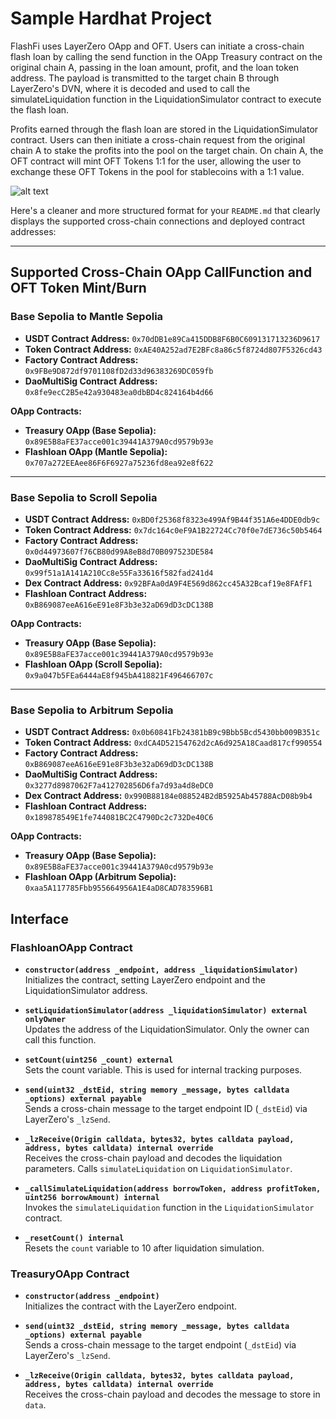 # Sample Hardhat Project

FlashFi uses LayerZero OApp and OFT. Users can initiate a cross-chain flash loan by calling the send function in the OApp Treasury contract on the original chain A, passing in the loan amount, profit, and the loan token address. The payload is transmitted to the target chain B through LayerZero's DVN, where it is decoded and used to call the simulateLiquidation function in the LiquidationSimulator contract to execute the flash loan.

Profits earned through the flash loan are stored in the LiquidationSimulator contract. Users can then initiate a cross-chain request from the original chain A to stake the profits into the pool on the target chain. On chain A, the OFT contract will mint OFT Tokens 1:1 for the user, allowing the user to exchange these OFT Tokens in the pool for stablecoins with a 1:1 value.

![alt text](image.png)

Here's a cleaner and more structured format for your `README.md` that clearly displays the supported cross-chain connections and deployed contract addresses:

---

## Supported Cross-Chain OApp CallFunction and OFT Token Mint/Burn

### Base Sepolia to Mantle Sepolia
- **USDT Contract Address:** `0x70dDB1e89Ca415DDB8F6B0C609131713236D9617`
- **Token Contract Address:** `0xAE40A252ad7E2BFc8a86c5f8724d807F5326cd43`
- **Factory Contract Address:** `0x9FBe9D872df9701108fD2d33d96383269DC059fb`
- **DaoMultiSig Contract Address:** `0x8fe9ecC2B5e42a930483ea0dbBD4c824164b4d66`

**OApp Contracts:**
- **Treasury OApp (Base Sepolia):** `0x89E5B8aFE37acce001c39441A379A0cd9579b93e`
- **Flashloan OApp (Mantle Sepolia):** `0x707a272EEAee86F6F6927a75236fd8ea92e8f622`

---

### Base Sepolia to Scroll Sepolia
- **USDT Contract Address:** `0xBD0f25368f8323e499Af9B44f351A6e4DDE0db9c`
- **Token Contract Address:** `0x7dc164c0eF9A1B22724Cc70f0e7dE736c50b5464`
- **Factory Contract Address:** `0x0d44973607f76CB80d99A8eB8d70B097523DE584`
- **DaoMultiSig Contract Address:** `0x99f51a1A141A210Cc8e55Fa33616f582fad241d4`
- **Dex Contract Address:** `0x92BFAa0dA9F4E569d862cc45A32Bcaf19e8FAfF1`
- **Flashloan Contract Address:** `0xB869087eeA616eE91e8F3b3e32aD69dD3cDC138B`

**OApp Contracts:**
- **Treasury OApp (Base Sepolia):** `0x89E5B8aFE37acce001c39441A379A0cd9579b93e`
- **Flashloan OApp (Scroll Sepolia):** `0x9a047b5FEa6444aE8f945bA418821F496466707c`

---

### Base Sepolia to Arbitrum Sepolia
- **USDT Contract Address:** `0x0b60841Fb24381bB9c9Bbb5Bcd5430bb009B351c`
- **Token Contract Address:** `0xdCA4D52154762d2cA6d925A18Caad817cf990554`
- **Factory Contract Address:** `0xB869087eeA616eE91e8F3b3e32aD69dD3cDC138B`
- **DaoMultiSig Contract Address:** `0x3277d8987062F7a412702856D6fa7d93a4d8eDC0`
- **Dex Contract Address:** `0x990B88184e088524B2dB5925Ab45788AcD08b9b4`
- **Flashloan Contract Address:** `0x189878549E1fe744081BC2C4790Dc2c732De40C6`

**OApp Contracts:**
- **Treasury OApp (Base Sepolia):** `0x89E5B8aFE37acce001c39441A379A0cd9579b93e`
- **Flashloan OApp (Arbitrum Sepolia):** `0xaa5A117785Fbb955664956A1E4aD8CAD783596B1`

## Interface

### FlashloanOApp Contract

- **`constructor(address _endpoint, address _liquidationSimulator)`**  
  Initializes the contract, setting LayerZero endpoint and the LiquidationSimulator address.

- **`setLiquidationSimulator(address _liquidationSimulator) external onlyOwner`**  
  Updates the address of the LiquidationSimulator. Only the owner can call this function.

- **`setCount(uint256 _count) external`**  
  Sets the count variable. This is used for internal tracking purposes.

- **`send(uint32 _dstEid, string memory _message, bytes calldata _options) external payable`**  
  Sends a cross-chain message to the target endpoint ID (`_dstEid`) via LayerZero's `_lzSend`.

- **`_lzReceive(Origin calldata, bytes32, bytes calldata payload, address, bytes calldata) internal override`**  
  Receives the cross-chain payload and decodes the liquidation parameters. Calls `simulateLiquidation` on `LiquidationSimulator`.

- **`_callSimulateLiquidation(address borrowToken, address profitToken, uint256 borrowAmount) internal`**  
  Invokes the `simulateLiquidation` function in the `LiquidationSimulator` contract.

- **`_resetCount() internal`**  
  Resets the `count` variable to 10 after liquidation simulation.

### TreasuryOApp Contract

- **`constructor(address _endpoint)`**  
  Initializes the contract with the LayerZero endpoint.

- **`send(uint32 _dstEid, string memory _message, bytes calldata _options) external payable`**  
  Sends a cross-chain message to the target endpoint (`_dstEid`) via LayerZero's `_lzSend`.

- **`_lzReceive(Origin calldata, bytes32, bytes calldata payload, address, bytes calldata) internal override`**  
  Receives the cross-chain payload and decodes the message to store in `data`.